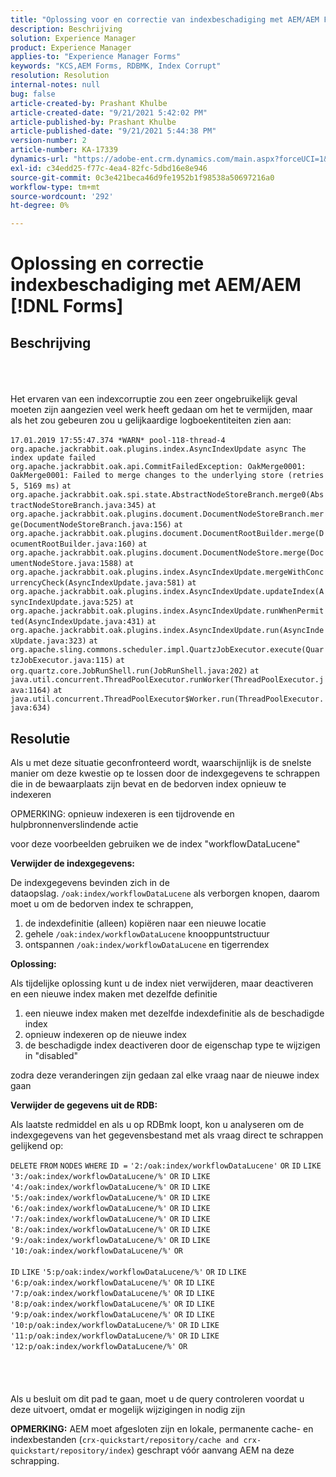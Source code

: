 ```yaml
---
title: "Oplossing voor en correctie van indexbeschadiging met AEM/AEM Forms"
description: Beschrijving
solution: Experience Manager
product: Experience Manager
applies-to: "Experience Manager Forms"
keywords: "KCS,AEM Forms, RDBMK, Index Corrupt"
resolution: Resolution
internal-notes: null
bug: false
article-created-by: Prashant Khulbe
article-created-date: "9/21/2021 5:42:02 PM"
article-published-by: Prashant Khulbe
article-published-date: "9/21/2021 5:44:38 PM"
version-number: 2
article-number: KA-17339
dynamics-url: "https://adobe-ent.crm.dynamics.com/main.aspx?forceUCI=1&pagetype=entityrecord&etn=knowledgearticle&id=13171039-031b-ec11-b6e6-000d3a34dd41"
exl-id: c34edd25-f77c-4ea4-82fc-5dbd16e8e946
source-git-commit: 0c3e421beca46d9fe1952b1f98538a50697216a0
workflow-type: tm+mt
source-wordcount: '292'
ht-degree: 0%

---
```


# Oplossing en correctie indexbeschadiging met AEM/AEM [!DNL Forms]

## Beschrijving

<br><br><br>Het ervaren van een indexcorruptie zou een zeer ongebruikelijk geval moeten zijn aangezien veel werk heeft gedaan om het te vermijden, maar als het zou gebeuren zou u gelijkaardige logboekentiteiten zien aan:<br><br>`17.01.2019 17:55:47.374 *WARN* pool-118-thread-4 org.apache.jackrabbit.oak.plugins.index.AsyncIndexUpdate async The index update failed` `org.apache.jackrabbit.oak.api.CommitFailedException: OakMerge0001: OakMerge0001: Failed to merge changes to the underlying store (retries 5, 5169 ms)` `at org.apache.jackrabbit.oak.spi.state.AbstractNodeStoreBranch.merge0(AbstractNodeStoreBranch.java:345)` `at org.apache.jackrabbit.oak.plugins.document.DocumentNodeStoreBranch.merge(DocumentNodeStoreBranch.java:156)` `at org.apache.jackrabbit.oak.plugins.document.DocumentRootBuilder.merge(DocumentRootBuilder.java:160)` `at org.apache.jackrabbit.oak.plugins.document.DocumentNodeStore.merge(DocumentNodeStore.java:1588)` `at org.apache.jackrabbit.oak.plugins.index.AsyncIndexUpdate.mergeWithConcurrencyCheck(AsyncIndexUpdate.java:581)` `at org.apache.jackrabbit.oak.plugins.index.AsyncIndexUpdate.updateIndex(AsyncIndexUpdate.java:525)` `at org.apache.jackrabbit.oak.plugins.index.AsyncIndexUpdate.runWhenPermitted(AsyncIndexUpdate.java:431)` `at org.apache.jackrabbit.oak.plugins.index.AsyncIndexUpdate.run(AsyncIndexUpdate.java:323)` `at org.apache.sling.commons.scheduler.impl.QuartzJobExecutor.execute(QuartzJobExecutor.java:115)` `at org.quartz.core.JobRunShell.run(JobRunShell.java:202)` `at java.util.concurrent.ThreadPoolExecutor.runWorker(ThreadPoolExecutor.java:1164)` `at java.util.concurrent.ThreadPoolExecutor$Worker.run(ThreadPoolExecutor.java:634)`

## Resolutie


Als u met deze situatie geconfronteerd wordt, waarschijnlijk is de snelste manier om deze kwestie op te lossen door de indexgegevens te schrappen die in de bewaarplaats zijn bevat en de bedorven index opnieuw te indexeren

OPMERKING: opnieuw indexeren is een tijdrovende en hulpbronnenverslindende actie

voor deze voorbeelden gebruiken we de index &quot;workflowDataLucene&quot;

<b>Verwijder de indexgegevens: </b>

De indexgegevens bevinden zich in de dataopslag. `/oak:index/workflowDataLucene` als verborgen knopen, daarom moet u om de bedorven index te schrappen,

1. de indexdefinitie (alleen) kopiëren naar een nieuwe locatie
2. gehele `/oak:index/workflowDataLucene` knooppuntstructuur
3. ontspannen `/oak:index/workflowDataLucene` en tigerrendex


<b>Oplossing:</b>

Als tijdelijke oplossing kunt u de index niet verwijderen, maar deactiveren en een nieuwe index maken met dezelfde definitie

1. een nieuwe index maken met dezelfde indexdefinitie als de beschadigde index
2. opnieuw indexeren op de nieuwe index
3. de beschadigde index deactiveren door de eigenschap type te wijzigen in &quot;disabled&quot;


zodra deze veranderingen zijn gedaan zal elke vraag naar de nieuwe index gaan

<b>Verwijder de gegevens uit de RDB:</b>

Als laatste redmiddel en als u op RDBmk loopt, kon u analyseren om de indexgegevens van het gegevensbestand met als vraag direct te schrappen gelijkend op:

`DELETE` `FROM` `NODES` `WHERE`
`ID =` `'2:/oak:index/workflowDataLucene'` `OR` `ID` `LIKE` `'3:/oak:index/workflowDataLucene/%'` `OR` `ID` `LIKE` `'4:/oak:index/workflowDataLucene/%'` `OR` `ID` `LIKE` `'5:/oak:index/workflowDataLucene/%'` `OR` `ID` `LIKE` `'6:/oak:index/workflowDataLucene/%'` `OR` `ID` `LIKE` `'7:/oak:index/workflowDataLucene/%'` `OR` `ID` `LIKE` `'8:/oak:index/workflowDataLucene/%'` `OR` `ID` `LIKE` `'9:/oak:index/workflowDataLucene/%'` `OR` `ID` `LIKE` `'10:/oak:index/workflowDataLucene/%'` `OR` ` ` <br><br>`ID` `LIKE` `'5:p/oak:index/workflowDataLucene/%'` `OR` `ID` `LIKE` `'6:p/oak:index/workflowDataLucene/%'` `OR` `ID` `LIKE` `'7:p/oak:index/workflowDataLucene/%'` `OR` `ID` `LIKE` `'8:p/oak:index/workflowDataLucene/%'` `OR` `ID` `LIKE` `'9:p/oak:index/workflowDataLucene/%'` `OR` `ID` `LIKE` `'10:p/oak:index/workflowDataLucene/%'` `OR` `ID` `LIKE` `'11:p/oak:index/workflowDataLucene/%'` `OR` `ID` `LIKE` `'12:p/oak:index/workflowDataLucene/%'` `OR`<br><br> <br><br><br>
Als u besluit om dit pad te gaan, moet u de query controleren voordat u deze uitvoert, omdat er mogelijk wijzigingen in nodig zijn

<b>OPMERKING:</b> AEM moet afgesloten zijn en lokale, permanente cache- en indexbestanden (`crx-quickstart/repository/cache and crx-quickstart/repository/index`) geschrapt vóór aanvang AEM na deze schrapping.


